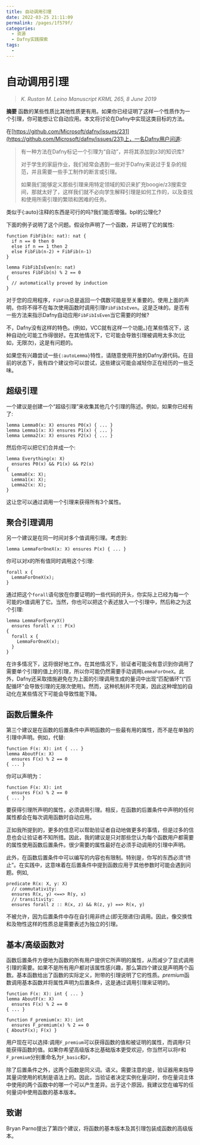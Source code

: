 ```yaml
---
title: 自动调用引理
date: 2022-03-25 21:11:09
permalink: /pages/1f579f/
categories:
  - 资源
  - Dafny实践探索
tags:
  - 
---
```

# 自动调用引理

>*K. Rustan M. Leino Manuscript KRML 265, 8 June 2019*

**摘要** 函数的某些性质比其他性质更有用。如果你已经证明了这样一个性质作为一个引理，你可能想让它自动应用。本文将讨论在Dafny中实现这类目标的方法。

在[https://github.com/Microsoft/dafny/issues/231](https://github.com/Microsoft/dafny/issues/231)上，一名Dafny用户问道:

>有一种方法在Dafny标记一个引理为“自动”，并将其添加到z3的知识库?
>
>对于学生的家庭作业，我们经常会遇到一些对于Dafny来说过于复杂的规范，并且需要一些手工制作的断言或引理。
>
>如果我们能够定义那些引理来用特定领域的知识来扩充boogie/z3搜索空间，那就太好了，这样我们就不必向学生解释引理是如何工作的，以及查找和使用所需引理的繁琐和困难的任务。
>
类似于{:auto}注释的东西是可行的吗?我们能否增强。bpl的公理化?

下面的例子说明了这个问题。假设你声明了一个函数，并证明了它的属性:

```dafny
function FibFib(n: nat): nat {
  if n == 0 then 0
  else if n == 1 then 2
  else FibFib(n-2) + FibFib(n-1)
}

lemma FibFibIsEven(n: nat)
  ensures FibFib(n) % 2 == 0
{
  // automatically proved by induction
}
```

对于您的应用程序，` FibFib `总是返回一个偶数可能是至关重要的。使用上面的声明，你将不得不在每次使用函数时调用引理` FibFibIsEven `。这是乏味的。是否有一些方法来指示Dafny自动应用` FibFibIsEven `当它需要的时候?

不，Dafny没有这样的特色。(例如，VCC就有这样一个功能。)在某些情况下，这种自动化可能工作得很好。在其他情况下，它可能会导致引理被调用太多次(比如，无限次)，这是有问题的。

如果您有兴趣尝试一些`{:autoLemma}`特性，请随意使用开放的Dafny源代码。在目前的状态下，我有四个建议你可以尝试，这些建议可能会减轻你正在经历的一些乏味。

## 超级引理

一个建议是创建一个“超级引理”来收集其他几个引理的陈述。例如，如果你已经有了:

```dafny
lemma Lemma0(x: X) ensures P0(x) { ... }
lemma Lemma1(x: X) ensures P1(x) { ... }
lemma Lemma2(x: X) ensures P2(x) { ... }
```

然后你可以把它们合并成一个:

```dafny
lemma Everything(x: X)
  ensures P0(x) && P1(x) && P2(x)
{
  Lemma0(x: X);
  Lemma1(x: X);
  Lemma2(x: X);
}
```

这让您可以通过调用一个引理来获得所有3个属性。

## 聚合引理调用

另一个建议是在同一时间对多个值调用引理。考虑到:

```dafny
lemma LemmaForOneX(x: X) ensures P(x) { ... }
```

你可以对` X `的所有值同时调用这个引理:

```dafny
forall x {
  LemmaForOneX(x);
}
```

通过把这个`forall`语句放在你要证明的一些代码的开头，你实际上已经为每一个可能的`X`值调用了它。当然，你也可以把这个表述放入一个引理中，然后称之为这个引理:

```dafny
lemma LemmaForEveryX()
  ensures forall x :: P(x)
{
  forall x {
    LemmaForOneX(x);
  }
}
```

在许多情况下，这将很好地工作。在其他情况下，验证者可能没有意识到你调用了需要单个引理的值上的引理，所以你可能仍然需要手动调用` LemmaForOneX `。此外，Dafny还采取措施避免在为上面的引理调用生成的量词中出现“匹配循环”(“匹配循环”会导致引理的无限次使用)。然而，这种机制并不完美，因此这种增加的自动化在某些情况下可能会导致性能下降。

## 函数后置条件

第三个建议是在函数的后置条件中声明函数的一些最有用的属性，而不是在单独的引理中声明。例如，代替:

```dafny
function F(x: X): int { ... }
lemma AboutF(x: X)
  ensures F(x) % 2 == 0
{ ... }
```

你可以声明为：

```dafny
function F(x: X): int
  ensures F(x) % 2 == 0
{ ... }
```

要获得引理所声明的属性，必须调用引理。相反，在函数的后置条件中声明的任何属性都会在每次调用函数时自动应用。

正如我所提到的，更多的信息可以帮助验证者自动地做更多的事情，但是过多的信息也会让验证者不知所措。因此，我的建议是只对那些您认为每个函数用户都需要的属性使用函数后置条件。很少需要的属性最好在必须手动调用的引理中声明。

此外，在函数后置条件中可以编写的内容也有限制。特别是，你写的东西必须“终止”。在实践中，这意味着在后置条件中提到函数应用于其他参数时可能会遇到问题。例如,

```dafny
predicate R(x: X, y: X)
  // commutativity:
  ensures R(x, y) <==> R(y, x)
  // transitivity:
  ensures forall z :: R(x, z) && R(z, y) ==> R(x, y)
```

不被允许，因为后置条件中存在自引用非终止(即无限递归)调用。因此，像交换性和及物性这样的性质总是需要表述为独立的引理。

## 基本/高级函数对

函数后置条件方便地为函数的所有用户提供它所声明的属性，从而减少了显式调用引理的需要。如果不是所有用户都对该属性感兴趣，那么第四个建议是声明两个函数。基本函数给出了函数的实际定义，附带的引理说明了它的性质。*premium*函数调用基本函数并将属性声明为后置条件，这是通过调用引理来证明的。

```dafny
function F(x: X): int { ... }
lemma AboutF(x: X)
  ensures F(x) % 2 == 0
{ ... }

function F_premium(x: X): int
  ensures F_premium(x) % 2 == 0
{ AboutF(x); F(x) }
```

用户现在可以选择:调用` F_premium `可以获得函数的值和被证明的属性，而调用` F `只能获得函数的值。如果你希望高级版本比基础版本更受欢迎，你当然可以将`F`和`F_premium`分别重命名为`F_basic`和`F`。

除了后置条件之外，这两个函数是同义词。语义。需要注意的是，验证器用来指导其量词使用的机制是语法上的。因此，当验证者决定实例化量词时，你在量词主体中使用的两个函数中的哪一个可以产生差异。出于这个原因，我建议您在编写的任何量词中使用函数的基本版本。

## 致谢

Bryan Parno提出了第四个建议，将函数的基本版本及其引理包装成函数的高级版本。